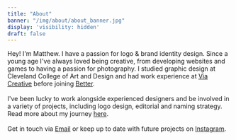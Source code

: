 ```yaml
---
title: "About"
banner: "/img/about/about_banner.jpg"
display: 'visibility: hidden'
draft: false
---
```

<p>
    Hey! I'm Matthew. I have a passion for logo &amp; brand identity design. Since a young age I've always loved being creative, from developing websites and games to having a passion for photography. I studied graphic design at Cleveland College of Art and Design and had work experience at <a href="https://viacreative.co.uk/" target="_blank" class="via-link">Via Creative</a> before joining <a href="https://www.betterbrandagency.com/" class="better-link" target="_blank">Better</a>.
    <br><br>
    I've been lucky to work alongside experienced designers and be involved in a variety of projects, including logo design, editorial and naming strategy. Read more about my journey <a href="https://www.betterbrandagency.com/blog/2017/11/the-journey-of-a-junior-designer/" target="_blank">here</a>.
    <br><br>
    Get in touch via <a href="mailto:hello@matthewgoodyear.com">Email</a> or keep up to date with future projects on <a href="https://www.instagram.com/gdy.design/" target="_blank">Instagram</a>.
</p>
<!-- <h3>CCAD Summer Show 2017</h3>
<hr class="line-no-pad">
<div class="row">
    <div class="col-sm-12">
        <img src="/img/about/about_show.jpg" alt="" class="media-img project-img">
    </div>
</div>
<div class="row">
    <div class="col-sm-6">
        <img src="/img/about/about_zine.jpg" alt="" class="media-img project-img">
    </div>
    <div class="col-sm-6">
        <img src="/img/about/about_tees.jpg" alt="" class="media-img project-img">
    </div>
</div> -->
